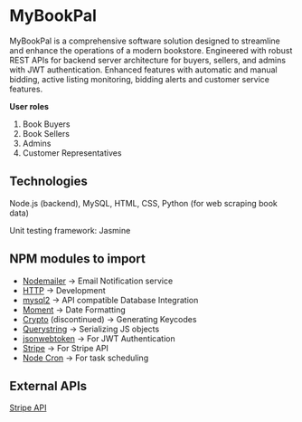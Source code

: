 # MyBookPal
MyBookPal is a comprehensive software solution designed to streamline and enhance the operations of a modern bookstore.
Engineered with robust REST APIs for backend server architecture for buyers, sellers, and admins with JWT authentication.
Enhanced features with automatic and manual bidding, active listing monitoring, bidding alerts and customer service features. 

**User roles**
1. Book Buyers
2. Book Sellers
3. Admins
4. Customer Representatives

## Technologies
Node.js (backend), MySQL, HTML, CSS, Python (for web scraping book data)

Unit testing framework: Jasmine

## NPM modules to import
- [Nodemailer](https://nodemailer.com/about/) -> Email Notification service
- [HTTP](https://www.npmjs.com/package/http-server) -> Development
- [mysql2](https://www.npmjs.com/package/mysql2) -> API compatible Database Integration
- [Moment](https://www.npmjs.com/package/moment) -> Date Formatting
- [Crypto](https://www.npmjs.com/package/crypto-js) (discontinued) -> Generating Keycodes 
- [Querystring](https://www.npmjs.com/package/qs) -> Serializing JS objects
- [jsonwebtoken](https://www.npmjs.com/package/jsonwebtoken) -> For JWT Authentication
- [Stripe](https://www.npmjs.com/package/stripe) -> For Stripe API
- [Node Cron](https://www.npmjs.com/package/node-cron) -> For task scheduling

## External APIs
[Stripe API](https://docs.stripe.com/api?lang=node)
